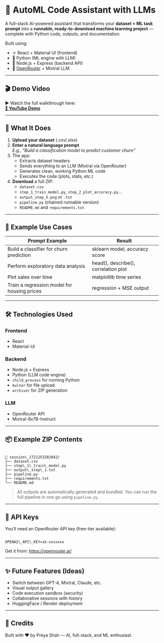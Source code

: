# 🤖 AutoML Code Assistant with LLMs

A full-stack AI-powered assistant that transforms your **dataset + ML task prompt** into a **runnable, ready-to-download machine learning project** — complete with Python code, outputs, and documentation.

Built using:
- ⚛️ React + Material UI (frontend)
- 🐍 Python (ML engine with LLM)
- 🚀 Node.js + Express (backend API)
- 🧠 [OpenRouter](https://openrouter.ai/) + Mixtral LLM

---

## 🎬 Demo Video

▶️ Watch the full walkthrough here:  
**[🔗 YouTube Demo](https://youtu.be/X7v3r7xscCE)**

---

## 🧠 What It Does

1. **Upload your dataset** (.csv/.xlsx)
2. **Enter a natural language prompt**  
   _E.g., "Build a classification model to predict customer churn"_
3. The app:
   - Extracts dataset headers
   - Sends everything to an LLM (Mixtral via OpenRouter)
   - Generates clean, working Python ML code
   - Executes the code (plots, stats, etc.)
4. **Download** a full ZIP:
   - `dataset.csv`
   - `step_1_train_model.py`, `step_2_plot_accuracy.py`...
   - `output_step_X.png` or `.txt`
   - `pipeline.py` (chained runnable version)
   - `README.md` and `requirements.txt`

---

## 🚀 Example Use Cases

| Prompt Example | Result |
|----------------|--------|
| Build a classifier for churn prediction | sklearn model, accuracy score |
| Perform exploratory data analysis | head(), describe(), correlation plot |
| Plot sales over time | matplotlib time series |
| Train a regression model for housing prices | regression + MSE output |

---

## 🛠️ Technologies Used

### Frontend
- React
- Material-UI

### Backend
- Node.js + Express
- Python (LLM code engine)
- `child_process` for running Python
- `multer` for file upload
- `archiver` for ZIP generation

### LLM
- OpenRouter API
- Mixtral-8x7B-Instruct

---

## 📦 Example ZIP Contents

```

📁 session\_1721253282042/
├── dataset.csv
├── step\_1\_train\_model.py
├── output\_step\_1.txt
├── pipeline.py
├── requirements.txt
└── README.md

```

> All outputs are automatically generated and bundled. You can run the full pipeline in one go using `pipeline.py`.

---

## 🔐 API Keys

You’ll need an OpenRouter API key (free-tier available):

```

OPENAI\_API\_KEY=sk-xxxxxxx

```

Get it from: https://openrouter.ai/

---

## ✨ Future Features (Ideas)

- Switch between GPT-4, Mixtral, Claude, etc.
- Visual output gallery
- Code execution sandbox (security)
- Collaborative sessions with history
- HuggingFace / Render deployment

---

## 🙌 Credits

Built with ❤️ by Preya Shah — AI, full-stack, and ML enthusiast.
